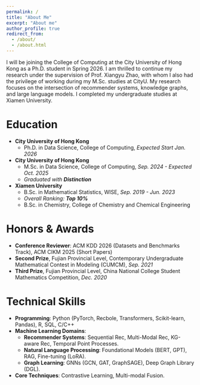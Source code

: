 ```yaml
---
permalink: /
title: "About Me"
excerpt: "About me"
author_profile: true
redirect_from: 
  - /about/
  - /about.html
---
```


I will be joining the College of Computing at the City University of Hong Kong as a Ph.D. student in Spring 2026. I am thrilled to continue my research under the supervision of Prof. Xiangyu Zhao, with whom I also had the privilege of working during my M.Sc. studies at CityU. My research focuses on the intersection of recommender systems, knowledge graphs, and large language models. I completed my undergraduate studies at Xiamen University.

Education
======
*   **City University of Hong Kong**
    *   Ph.D. in Data Science, College of Computing, *Expected Start Jan. 2026*
*   **City University of Hong Kong**
    *   M.Sc. in Data Science, College of Computing, *Sep. 2024 - Expected Oct. 2025*
    *   *Graduated with **Distinction***
*   **Xiamen University**
    *   B.Sc. in Mathematical Statistics, WISE, *Sep. 2019 - Jun. 2023*
    *   *Overall Ranking: **Top 10%***
    *   B.Sc. in Chemistry, College of Chemistry and Chemical Engineering

Honors & Awards
======
*   **Conference Reviewer**: ACM KDD 2026 (Datasets and Benchmarks Track), ACM CIKM 2025 (Short Papers)
*   **Second Prize**, Fujian Provincial Level, Contemporary Undergraduate Mathematical Contest in Modeling (CUMCM), *Sep. 2021*
*   **Third Prize**, Fujian Provincial Level, China National College Student Mathematics Competition, *Dec. 2020*

Technical Skills
======
*   **Programming**: Python (PyTorch, Recbole, Transformers, Scikit-learn, Pandas), R, SQL, C/C++
*   **Machine Learning Domains**:
    *   **Recommender Systems**: Sequential Rec, Multi-Modal Rec, KG-aware Rec, Temporal Point Processes.
    *   **Natural Language Processing**: Foundational Models (BERT, GPT), RAG, Fine-tuning (LoRA).
    *   **Graph Learning**: GNNs (GCN, GAT, GraphSAGE), Deep Graph Library (DGL).
*   **Core Techniques**: Contrastive Learning, Multi-modal Fusion.